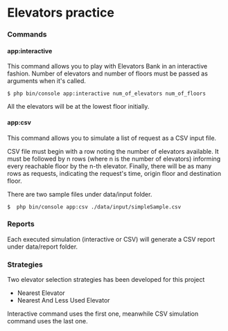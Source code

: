 # Elevators practice

### Commands

#### app:interactive

This command allows you to play with Elevators Bank in an interactive fashion. Number of elevators and number of floors must be passed as arguments when it's called.

```
$ php bin/console app:interactive num_of_elevators num_of_floors
```

All the elevators will be at the lowest floor initially.

#### app:csv

This command allows you to simulate a list of request as a CSV input file.

CSV file must begin with a row noting the number of elevators available. It must be followed by n rows (where n is the number of elevators) informing every reachable floor by the n-th elevator. Finally, there will be as many rows as requests, indicating the request's time, origin floor and destination floor.

There are two sample files under data/input folder.

```
$  php bin/console app:csv ./data/input/simpleSample.csv
```

### Reports

Each executed simulation (interactive or CSV) will generate a CSV report under data/report folder.

### Strategies

Two elevator selection strategies has been developed for this project
 - Nearest Elevator
 - Nearest And Less Used Elevator
 
Interactive command uses the first one, meanwhile CSV simulation command uses the last one.